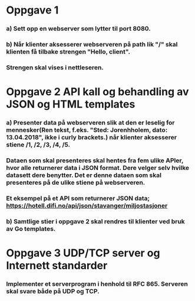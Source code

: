 # Oppgave 1
### a) Sett opp en webserver som lytter til port 8080.
### b) Når klienter aksesserer webserveren på path lik "/" skal klienten få tilbake strengen "Hello, client".
### Strengen skal vises i nettleseren.  

# Oppgave 2 API kall og behandling av JSON og HTML templates
### a) Presenter data på webserveren slik at den er leselig for mennesker(Ren tekst, f.eks. "Sted: Jorenhholem, dato: 13.04.2018", ikke i curly brackets.) når klienter aksesserer stiene /1, /2, /3, /4, /5.

### Dataen som skal presenteres skal hentes fra fem ulike APIer, hvor alle returnerer data i JSON format. Dere velger selv hvilke datasett dere benytter. Det er denne dataen som skal presenteres på de ulike stiene på webserveren.

### Et eksempel på et API som returnerer JSON data; https://hotell.difi.no/api/json/stavanger/miljostasjoner



### b) Samtlige stier i oppgave 2 skal rendres til klienter ved bruk av Go templates.



# Oppgave 3 UDP/TCP server og Internett standarder
### Implementer et serverprogram i henhold til RFC 865. Serveren skal svare både på UDP og TCP.
